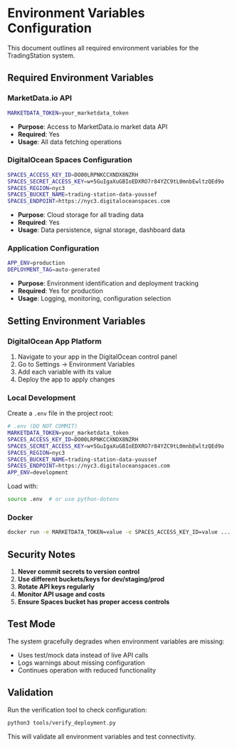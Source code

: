 # Environment Variables Configuration

This document outlines all required environment variables for the TradingStation system.

## Required Environment Variables

### MarketData.io API
```bash
MARKETDATA_TOKEN=your_marketdata_token
```
- **Purpose**: Access to MarketData.io market data API
- **Required**: Yes
- **Usage**: All data fetching operations

### DigitalOcean Spaces Configuration
```bash
SPACES_ACCESS_KEY_ID=DO00LRPNKCCXNDX8NZRH
SPACES_SECRET_ACCESS_KEY=w+5GuIgaXuGBIoEDXRO7r84YZC9tL0mnbEwltzQEd9o
SPACES_REGION=nyc3
SPACES_BUCKET_NAME=trading-station-data-youssef
SPACES_ENDPOINT=https://nyc3.digitaloceanspaces.com
```
- **Purpose**: Cloud storage for all trading data
- **Required**: Yes
- **Usage**: Data persistence, signal storage, dashboard data

### Application Configuration
```bash
APP_ENV=production
DEPLOYMENT_TAG=auto-generated
```
- **Purpose**: Environment identification and deployment tracking
- **Required**: Yes for production
- **Usage**: Logging, monitoring, configuration selection

## Setting Environment Variables

### DigitalOcean App Platform
1. Navigate to your app in the DigitalOcean control panel
2. Go to Settings → Environment Variables
3. Add each variable with its value
4. Deploy the app to apply changes

### Local Development
Create a `.env` file in the project root:
```bash
# .env (DO NOT COMMIT)
MARKETDATA_TOKEN=your_marketdata_token
SPACES_ACCESS_KEY_ID=DO00LRPNKCCXNDX8NZRH
SPACES_SECRET_ACCESS_KEY=w+5GuIgaXuGBIoEDXRO7r84YZC9tL0mnbEwltzQEd9o
SPACES_REGION=nyc3
SPACES_BUCKET_NAME=trading-station-data-youssef
SPACES_ENDPOINT=https://nyc3.digitaloceanspaces.com
APP_ENV=development
```

Load with:
```bash
source .env  # or use python-dotenv
```

### Docker
```bash
docker run -e MARKETDATA_TOKEN=value -e SPACES_ACCESS_KEY_ID=value ...
```

## Security Notes

1. **Never commit secrets to version control**
2. **Use different buckets/keys for dev/staging/prod**
3. **Rotate API keys regularly**
4. **Monitor API usage and costs**
5. **Ensure Spaces bucket has proper access controls**

## Test Mode

The system gracefully degrades when environment variables are missing:
- Uses test/mock data instead of live API calls
- Logs warnings about missing configuration
- Continues operation with reduced functionality

## Validation

Run the verification tool to check configuration:
```bash
python3 tools/verify_deployment.py
```

This will validate all environment variables and test connectivity.